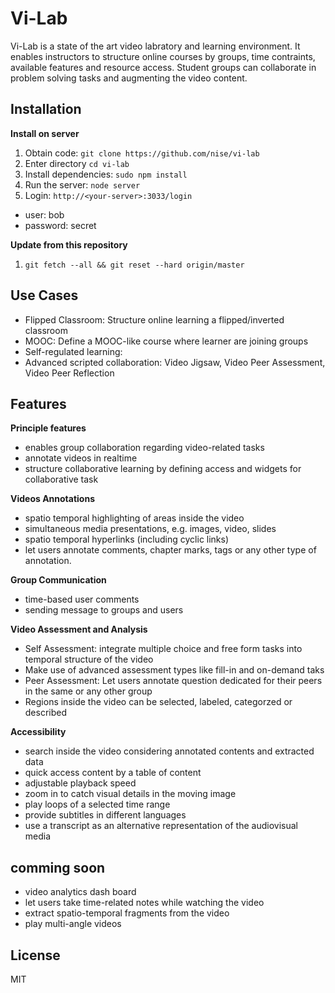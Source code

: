 

# Vi-Lab
Vi-Lab is a state of the art video labratory and learning environment. It enables instructors to structure online courses by groups, time contraints, available features and resource access. Student groups can collaborate in problem solving tasks and augmenting the video content.


## Installation

**Install on server**

1. Obtain code: `git clone https://github.com/nise/vi-lab`
2. Enter directory `cd vi-lab`
2. Install dependencies: `sudo npm install`
3. Run the server: `node server`
4. Login: `http://<your-server>:3033/login`
 - user: bob
 - password: secret

**Update from this repository**

1. `git fetch --all && git reset --hard origin/master`

## Use Cases
* Flipped Classroom: Structure online learning a flipped/inverted classroom 
* MOOC: Define a MOOC-like course where learner are joining groups
* Self-regulated learning:
* Advanced scripted collaboration: Video Jigsaw, Video Peer Assessment, Video Peer Reflection

## Features

**Principle features**
* enables group collaboration regarding video-related tasks
* annotate videos in realtime 
* structure collaborative learning by defining access and widgets for collaborative task

**Videos Annotations**
* spatio temporal highlighting of areas inside the video
* simultaneous media presentations, e.g. images, video, slides
* spatio temporal hyperlinks (including cyclic links)
* let users annotate comments, chapter marks, tags or any other type of annotation.

**Group Communication**
* time-based user comments
* sending message to groups and users

**Video Assessment and Analysis**
* Self Assessment: integrate multiple choice and free form tasks into temporal structure of the video
* Make use of advanced assessment types like fill-in and on-demand taks
* Peer Assessment: Let users annotate question dedicated for their peers in the same or any other group
* Regions inside the video can be selected, labeled, categorzed or described

**Accessibility**
* search inside the video considering annotated contents and extracted data
* quick access content by a table of content
* adjustable playback speed
* zoom in to catch visual details in the moving image
* play loops of a selected time range
* provide subtitles in different languages
* use a transcript as an alternative representation of the audiovisual media

## comming soon
* video analytics dash board
* let users take time-related notes while watching the video
* extract spatio-temporal fragments from the video
* play multi-angle videos
 
 
## License
MIT

 
 
 

